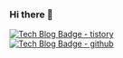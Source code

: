 ### Hi there 👋

[![Tech Blog Badge - tistory](https://img.shields.io/badge/blog-tistory-green)](https://bkjeon1614.tistory.com/)  
[![Tech Blog Badge - github](https://img.shields.io/badge/blog-tistory-black)](https://bkjeon1614.github.io/blog/)  

<!--
**bkjeon1614/bkjeon1614** is a ✨ _special_ ✨ repository because its `README.md` (this file) appears on your GitHub profile.

Here are some ideas to get you started:

- 🔭 I’m currently working on ...
- 🌱 I’m currently learning ...
- 👯 I’m looking to collaborate on ...
- 🤔 I’m looking for help with ...
- 💬 Ask me about ...
- 📫 How to reach me: ...
- 😄 Pronouns: ...
- ⚡ Fun fact: ...
-->
